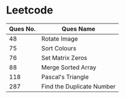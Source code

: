 # Leetcode

| Ques No. | Ques Name                 |
|----------|---------------------------|
| 48       | Rotate Image              |
| 75       | Sort Colours              |
| 76       | Set Matrix Zeros          |
| 88       | Merge Sorted Array        |
| 118      | Pascal's Triangle         |
| 287      | Find the Duplicate Number |       |
